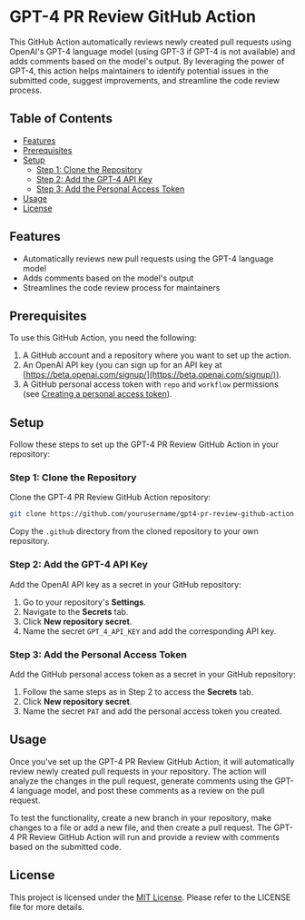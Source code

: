 # GPT-4 PR Review GitHub Action

This GitHub Action automatically reviews newly created pull requests using OpenAI's GPT-4 language model (using GPT-3 if GPT-4 is not available) and adds comments based on the model's output. By leveraging the power of GPT-4, this action helps maintainers to identify potential issues in the submitted code, suggest improvements, and streamline the code review process.

## Table of Contents

- [Features](#features)
- [Prerequisites](#prerequisites)
- [Setup](#setup)
  - [Step 1: Clone the Repository](#step-1-clone-the-repository)
  - [Step 2: Add the GPT-4 API Key](#step-2-add-the-gpt-4-api-key)
  - [Step 3: Add the Personal Access Token](#step-3-add-the-personal-access-token)
- [Usage](#usage)
- [License](#license)

## Features

- Automatically reviews new pull requests using the GPT-4 language model
- Adds comments based on the model's output
- Streamlines the code review process for maintainers

## Prerequisites

To use this GitHub Action, you need the following:

1. A GitHub account and a repository where you want to set up the action.
2. An OpenAI API key (you can sign up for an API key at [https://beta.openai.com/signup/](https://beta.openai.com/signup/)).
3. A GitHub personal access token with `repo` and `workflow` permissions (see [Creating a personal access token](https://docs.github.com/en/authentication/keeping-your-account-and-data-secure/creating-a-personal-access-token)).

## Setup

Follow these steps to set up the GPT-4 PR Review GitHub Action in your repository:

### Step 1: Clone the Repository

Clone the GPT-4 PR Review GitHub Action repository:

```bash
git clone https://github.com/yourusername/gpt4-pr-review-github-action.git
````
Copy the `.github` directory from the cloned repository to your own repository.

### Step 2: Add the GPT-4 API Key

Add the OpenAI API key as a secret in your GitHub repository:

1. Go to your repository's **Settings**.
2. Navigate to the **Secrets** tab.
3. Click **New repository secret**.
4. Name the secret `GPT_4_API_KEY` and add the corresponding API key.

### Step 3: Add the Personal Access Token

Add the GitHub personal access token as a secret in your GitHub repository:

1. Follow the same steps as in Step 2 to access the **Secrets** tab.
2. Click **New repository secret**.
3. Name the secret `PAT` and add the personal access token you created.

## Usage

Once you've set up the GPT-4 PR Review GitHub Action, it will automatically review newly created pull requests in your repository. The action will analyze the changes in the pull request, generate comments using the GPT-4 language model, and post these comments as a review on the pull request.

To test the functionality, create a new branch in your repository, make changes to a file or add a new file, and then create a pull request. The GPT-4 PR Review GitHub Action will run and provide a review with comments based on the submitted code.

## License

This project is licensed under the [MIT License](LICENSE). Please refer to the LICENSE file for more details.
